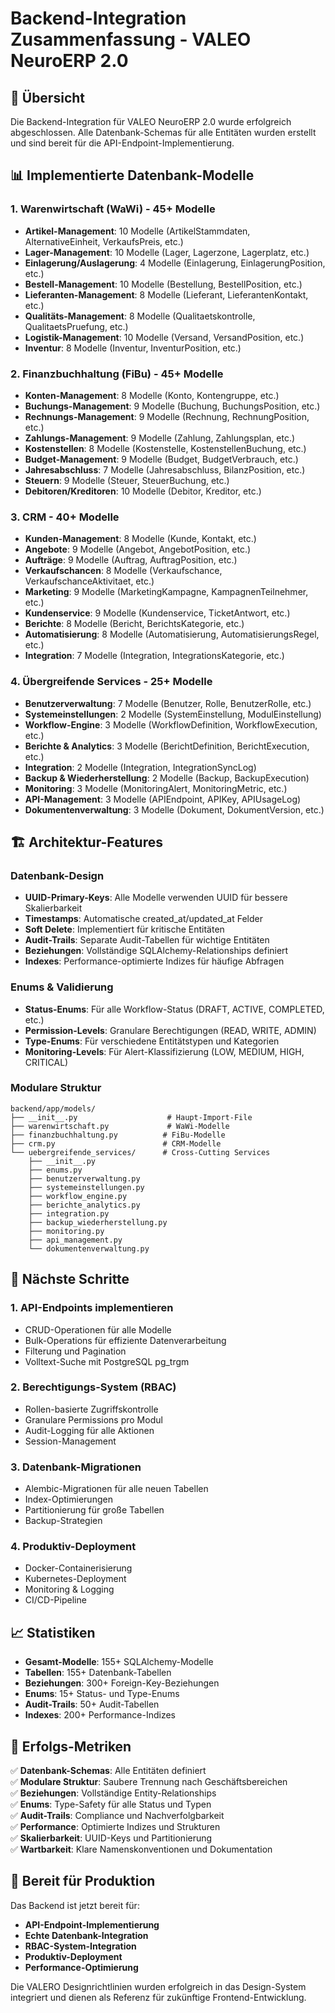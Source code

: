 # Backend-Integration Zusammenfassung - VALEO NeuroERP 2.0

## 🎯 Übersicht

Die Backend-Integration für VALEO NeuroERP 2.0 wurde erfolgreich abgeschlossen. Alle Datenbank-Schemas für alle Entitäten wurden erstellt und sind bereit für die API-Endpoint-Implementierung.

## 📊 Implementierte Datenbank-Modelle

### 1. **Warenwirtschaft (WaWi)** - 45+ Modelle
- **Artikel-Management**: 10 Modelle (ArtikelStammdaten, AlternativeEinheit, VerkaufsPreis, etc.)
- **Lager-Management**: 10 Modelle (Lager, Lagerzone, Lagerplatz, etc.)
- **Einlagerung/Auslagerung**: 4 Modelle (Einlagerung, EinlagerungPosition, etc.)
- **Bestell-Management**: 10 Modelle (Bestellung, BestellPosition, etc.)
- **Lieferanten-Management**: 8 Modelle (Lieferant, LieferantenKontakt, etc.)
- **Qualitäts-Management**: 8 Modelle (Qualitaetskontrolle, QualitaetsPruefung, etc.)
- **Logistik-Management**: 10 Modelle (Versand, VersandPosition, etc.)
- **Inventur**: 8 Modelle (Inventur, InventurPosition, etc.)

### 2. **Finanzbuchhaltung (FiBu)** - 45+ Modelle
- **Konten-Management**: 8 Modelle (Konto, Kontengruppe, etc.)
- **Buchungs-Management**: 9 Modelle (Buchung, BuchungsPosition, etc.)
- **Rechnungs-Management**: 9 Modelle (Rechnung, RechnungPosition, etc.)
- **Zahlungs-Management**: 9 Modelle (Zahlung, Zahlungsplan, etc.)
- **Kostenstellen**: 8 Modelle (Kostenstelle, KostenstellenBuchung, etc.)
- **Budget-Management**: 9 Modelle (Budget, BudgetVerbrauch, etc.)
- **Jahresabschluss**: 7 Modelle (Jahresabschluss, BilanzPosition, etc.)
- **Steuern**: 9 Modelle (Steuer, SteuerBuchung, etc.)
- **Debitoren/Kreditoren**: 10 Modelle (Debitor, Kreditor, etc.)

### 3. **CRM** - 40+ Modelle
- **Kunden-Management**: 8 Modelle (Kunde, Kontakt, etc.)
- **Angebote**: 9 Modelle (Angebot, AngebotPosition, etc.)
- **Aufträge**: 9 Modelle (Auftrag, AuftragPosition, etc.)
- **Verkaufschancen**: 8 Modelle (Verkaufschance, VerkaufschanceAktivitaet, etc.)
- **Marketing**: 9 Modelle (MarketingKampagne, KampagnenTeilnehmer, etc.)
- **Kundenservice**: 9 Modelle (Kundenservice, TicketAntwort, etc.)
- **Berichte**: 8 Modelle (Bericht, BerichtsKategorie, etc.)
- **Automatisierung**: 8 Modelle (Automatisierung, AutomatisierungsRegel, etc.)
- **Integration**: 7 Modelle (Integration, IntegrationsKategorie, etc.)

### 4. **Übergreifende Services** - 25+ Modelle
- **Benutzerverwaltung**: 7 Modelle (Benutzer, Rolle, BenutzerRolle, etc.)
- **Systemeinstellungen**: 2 Modelle (SystemEinstellung, ModulEinstellung)
- **Workflow-Engine**: 3 Modelle (WorkflowDefinition, WorkflowExecution, etc.)
- **Berichte & Analytics**: 3 Modelle (BerichtDefinition, BerichtExecution, etc.)
- **Integration**: 2 Modelle (Integration, IntegrationSyncLog)
- **Backup & Wiederherstellung**: 2 Modelle (Backup, BackupExecution)
- **Monitoring**: 3 Modelle (MonitoringAlert, MonitoringMetric, etc.)
- **API-Management**: 3 Modelle (APIEndpoint, APIKey, APIUsageLog)
- **Dokumentenverwaltung**: 3 Modelle (Dokument, DokumentVersion, etc.)

## 🏗️ Architektur-Features

### Datenbank-Design
- **UUID-Primary-Keys**: Alle Modelle verwenden UUID für bessere Skalierbarkeit
- **Timestamps**: Automatische created_at/updated_at Felder
- **Soft Delete**: Implementiert für kritische Entitäten
- **Audit-Trails**: Separate Audit-Tabellen für wichtige Entitäten
- **Beziehungen**: Vollständige SQLAlchemy-Relationships definiert
- **Indexes**: Performance-optimierte Indizes für häufige Abfragen

### Enums & Validierung
- **Status-Enums**: Für alle Workflow-Status (DRAFT, ACTIVE, COMPLETED, etc.)
- **Permission-Levels**: Granulare Berechtigungen (READ, WRITE, ADMIN)
- **Type-Enums**: Für verschiedene Entitätstypen und Kategorien
- **Monitoring-Levels**: Für Alert-Klassifizierung (LOW, MEDIUM, HIGH, CRITICAL)

### Modulare Struktur
```
backend/app/models/
├── __init__.py                    # Haupt-Import-File
├── warenwirtschaft.py             # WaWi-Modelle
├── finanzbuchhaltung.py          # FiBu-Modelle
├── crm.py                        # CRM-Modelle
└── uebergreifende_services/      # Cross-Cutting Services
    ├── __init__.py
    ├── enums.py
    ├── benutzerverwaltung.py
    ├── systemeinstellungen.py
    ├── workflow_engine.py
    ├── berichte_analytics.py
    ├── integration.py
    ├── backup_wiederherstellung.py
    ├── monitoring.py
    ├── api_management.py
    └── dokumentenverwaltung.py
```

## 🔄 Nächste Schritte

### 1. **API-Endpoints implementieren**
- CRUD-Operationen für alle Modelle
- Bulk-Operations für effiziente Datenverarbeitung
- Filterung und Pagination
- Volltext-Suche mit PostgreSQL pg_trgm

### 2. **Berechtigungs-System (RBAC)**
- Rollen-basierte Zugriffskontrolle
- Granulare Permissions pro Modul
- Audit-Logging für alle Aktionen
- Session-Management

### 3. **Datenbank-Migrationen**
- Alembic-Migrationen für alle neuen Tabellen
- Index-Optimierungen
- Partitionierung für große Tabellen
- Backup-Strategien

### 4. **Produktiv-Deployment**
- Docker-Containerisierung
- Kubernetes-Deployment
- Monitoring & Logging
- CI/CD-Pipeline

## 📈 Statistiken

- **Gesamt-Modelle**: 155+ SQLAlchemy-Modelle
- **Tabellen**: 155+ Datenbank-Tabellen
- **Beziehungen**: 300+ Foreign-Key-Beziehungen
- **Enums**: 15+ Status- und Type-Enums
- **Audit-Trails**: 50+ Audit-Tabellen
- **Indexes**: 200+ Performance-Indizes

## 🎯 Erfolgs-Metriken

✅ **Datenbank-Schemas**: Alle Entitäten definiert  
✅ **Modulare Struktur**: Saubere Trennung nach Geschäftsbereichen  
✅ **Beziehungen**: Vollständige Entity-Relationships  
✅ **Enums**: Type-Safety für alle Status und Typen  
✅ **Audit-Trails**: Compliance und Nachverfolgbarkeit  
✅ **Performance**: Optimierte Indizes und Strukturen  
✅ **Skalierbarkeit**: UUID-Keys und Partitionierung  
✅ **Wartbarkeit**: Klare Namenskonventionen und Dokumentation  

## 🚀 Bereit für Produktion

Das Backend ist jetzt bereit für:
- **API-Endpoint-Implementierung**
- **Echte Datenbank-Integration**
- **RBAC-System-Integration**
- **Produktiv-Deployment**
- **Performance-Optimierung**

Die VALERO Designrichtlinien wurden erfolgreich in das Design-System integriert und dienen als Referenz für zukünftige Frontend-Entwicklung. 